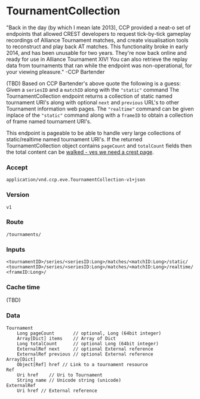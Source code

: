# TournamentCollection
"Back in the day (by which I mean late 2013), CCP provided a neat-o set of endpoints that allowed CREST developers to request tick-by-tick gameplay recordings of Alliance Tournament matches, and create visualisation tools to reconstruct and play back AT matches. This functionality broke in early 2014, and has been unusable for two years. They're now back online and ready for use in Alliance Tournament XIV! You can also retrieve the replay data from tournaments that ran while the endpoint was non-operational, for your viewing pleasure."
-CCP Bartender  

(TBD) Based on CCP Bartender's above quote the following is a guess: Given a `seriesID` and a `matchID` along with the `"static"` command The TournamentCollection endpoint returns a collection of static named tournament URI's along with optional `next` and `previous` URL's to other Tournament information web pages.  The `"realtime"` command can be given inplace of the `"static"` command along with a `frameID` to obtain a collection of frame named tournament URI's.  

This endpoint is pageable to be able to handle very large collections of static/realtime named tournament URI's.  If the returned TournamentCollection object contains `pageCount` and `totalCount` fields then the total content can be [walked - yes we need a crest page](../../xmlapi/walking.md).

### Accept
`application/vnd.ccp.eve.TournamentCollection-v1+json`

### Version
`v1`

### Route
`/tournaments/`

### Inputs
`<tournamentID>/series/<seriesID:Long>/matches/<matchID:Long>/static/`
`<tournamentID>/series/<seriesID:Long>/matches/<matchID:Long>/realtime/<frameID:Long>/`
 
### Cache time
(TBD)

### Data
    Tournament
        Long pageCount       // optional, Long (64bit integer)
        Array[Dict] items    // Array of Dict
        Long totalCount      // optional Long (64bit integer)
        ExternalRef next     // optional External reference
        ExternalRef previous // optional External reference
    Array[Dict]
        Object[Ref] href // Link to a tournament resource
    Ref
        Uri href    // Uri to Tournament
        String name // Unicode string (unicode)	
    ExternalRef
        Uri href // External reference
		

  

